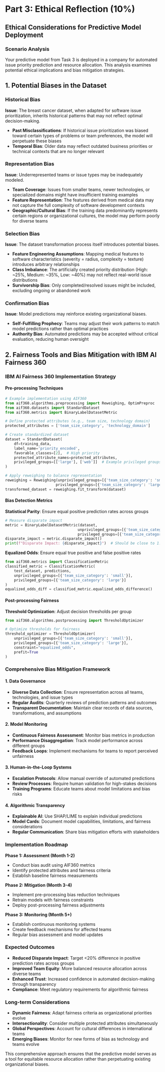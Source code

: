 # Part 3: Ethical Reflection (10%)

## Ethical Considerations for Predictive Model Deployment

### Scenario Analysis

Your predictive model from Task 3 is deployed in a company for automated issue priority prediction and resource allocation. This analysis examines potential ethical implications and bias mitigation strategies.

## 1. Potential Biases in the Dataset

### Historical Bias

**Issue**: The breast cancer dataset, when adapted for software issue prioritization, inherits historical patterns that may not reflect optimal decision-making.

- **Past Misclassifications**: If historical issue prioritization was biased toward certain types of problems or team preferences, the model will perpetuate these biases
- **Temporal Bias**: Older data may reflect outdated business priorities or technical contexts that are no longer relevant

### Representation Bias

**Issue**: Underrepresented teams or issue types may be inadequately modeled.

- **Team Coverage**: Issues from smaller teams, newer technologies, or specialized domains might have insufficient training examples
- **Feature Representation**: The features derived from medical data may not capture the full complexity of software development contexts
- **Geographic/Cultural Bias**: If the training data predominantly represents certain regions or organizational cultures, the model may perform poorly for diverse teams

### Selection Bias

**Issue**: The dataset transformation process itself introduces potential biases.

- **Feature Engineering Assumptions**: Mapping medical features to software characteristics (severity = radius, complexity = texture) introduces arbitrary relationships
- **Class Imbalance**: The artificially created priority distribution (High: ~25%, Medium: ~35%, Low: ~40%) may not reflect real-world issue distributions
- **Survivorship Bias**: Only completed/resolved issues might be included, excluding ongoing or abandoned work

### Confirmation Bias

**Issue**: Model predictions may reinforce existing organizational biases.

- **Self-Fulfilling Prophecy**: Teams may adjust their work patterns to match model predictions rather than optimal practices
- **Authority Bias**: Automated predictions may be accepted without critical evaluation, reducing human oversight

## 2. Fairness Tools and Bias Mitigation with IBM AI Fairness 360

### IBM AI Fairness 360 Implementation Strategy

#### Pre-processing Techniques

```python
# Example implementation using AIF360
from aif360.algorithms.preprocessing import Reweighing, OptimPreproc
from aif360.datasets import StandardDataset
from aif360.metrics import BinaryLabelDatasetMetric

# Define protected attributes (e.g., team size, technology domain)
protected_attributes = ['team_size_category', 'technology_domain']

# Create standardized dataset
dataset = StandardDataset(
    df=training_data,
    label_name='priority_encoded',
    favorable_classes=[2],  # High priority
    protected_attribute_names=protected_attributes,
    privileged_groups=[['large'], ['web']]  # Example privileged groups
)

# Apply reweighing to balance representation
reweighing = Reweighing(unprivileged_groups=[{'team_size_category': 'small'}],
                       privileged_groups=[{'team_size_category': 'large'}])
transformed_dataset = reweighing.fit_transform(dataset)
```

#### Bias Detection Metrics

**Statistical Parity**: Ensure equal positive prediction rates across groups

```python
# Measure disparate impact
metric = BinaryLabelDatasetMetric(dataset,
                                 unprivileged_groups=[{'team_size_category': 'small'}],
                                 privileged_groups=[{'team_size_category': 'large'}])
disparate_impact = metric.disparate_impact()
print(f"Disparate Impact: {disparate_impact}")  # Should be close to 1.0
```

**Equalized Odds**: Ensure equal true positive and false positive rates

```python
from aif360.metrics import ClassificationMetric
classified_metric = ClassificationMetric(
    test_dataset, predictions,
    unprivileged_groups=[{'team_size_category': 'small'}],
    privileged_groups=[{'team_size_category': 'large'}]
)
equalized_odds_diff = classified_metric.equalized_odds_difference()
```

#### Post-processing Fairness

**Threshold Optimization**: Adjust decision thresholds per group

```python
from aif360.algorithms.postprocessing import ThresholdOptimizer

# Optimize thresholds for fairness
threshold_optimizer = ThresholdOptimizer(
    unprivileged_groups=[{'team_size_category': 'small'}],
    privileged_groups=[{'team_size_category': 'large'}],
    constraint="equalized_odds",
    prefit=True
)
```

### Comprehensive Bias Mitigation Framework

#### 1. Data Governance

- **Diverse Data Collection**: Ensure representation across all teams, technologies, and issue types
- **Regular Audits**: Quarterly reviews of prediction patterns and outcomes
- **Transparent Documentation**: Maintain clear records of data sources, transformations, and assumptions

#### 2. Model Monitoring

- **Continuous Fairness Assessment**: Monitor bias metrics in production
- **Performance Disaggregation**: Track model performance across different groups
- **Feedback Loops**: Implement mechanisms for teams to report perceived unfairness

#### 3. Human-in-the-Loop Systems

- **Escalation Protocols**: Allow manual override of automated predictions
- **Review Processes**: Require human validation for high-stakes decisions
- **Training Programs**: Educate teams about model limitations and bias risks

#### 4. Algorithmic Transparency

- **Explainable AI**: Use SHAP/LIME to explain individual predictions
- **Model Cards**: Document model capabilities, limitations, and fairness considerations
- **Regular Communication**: Share bias mitigation efforts with stakeholders

### Implementation Roadmap

**Phase 1: Assessment (Month 1-2)**

- Conduct bias audit using AIF360 metrics
- Identify protected attributes and fairness criteria
- Establish baseline fairness measurements

**Phase 2: Mitigation (Month 3-4)**

- Implement pre-processing bias reduction techniques
- Retrain models with fairness constraints
- Deploy post-processing fairness adjustments

**Phase 3: Monitoring (Month 5+)**

- Establish continuous monitoring systems
- Create feedback mechanisms for affected teams
- Regular bias assessment and model updates

### Expected Outcomes

- **Reduced Disparate Impact**: Target <20% difference in positive prediction rates across groups
- **Improved Team Equity**: More balanced resource allocation across diverse teams
- **Enhanced Trust**: Increased confidence in automated decision-making through transparency
- **Compliance**: Meet regulatory requirements for algorithmic fairness

### Long-term Considerations

- **Dynamic Fairness**: Adapt fairness criteria as organizational priorities evolve
- **Intersectionality**: Consider multiple protected attributes simultaneously
- **Global Perspectives**: Account for cultural differences in international teams
- **Emerging Biases**: Monitor for new forms of bias as technology and teams evolve

This comprehensive approach ensures that the predictive model serves as a tool for equitable resource allocation rather than perpetuating existing organizational biases.
